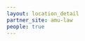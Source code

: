 ```yaml
---
layout: location_detail
partner_site: amu-law
people: true
---
```


[//]: # (See _data/2025/AMU/Law for the .yml files that control the distinct people lists on this page. Update those fils for faculty, speakers, TAs, and participants when possible.)